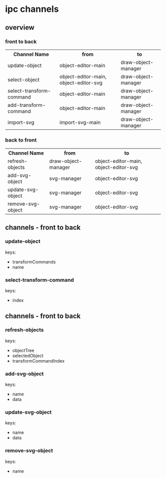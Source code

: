 # ipc channels

## overview
### front to back
<table>
    <tr>
        <th>Channel Name</th>
        <th>from</th>
        <th>to</th>
    <tr>
    <tr>
        <td>update-object</td>
        <td>object-editor-main</td>
        <td>draw-object-manager</td>
    <tr>
    <tr>
        <td>select-object</td>
        <td>object-editor-main, object-editor-svg</td>
        <td>draw-object-manager</td>
    <tr>
    <tr>
        <td>select-transform-command</td>
        <td>object-editor-main</td>
        <td>draw-object-manager</td>
    <tr>
    <tr>
        <td>add-transform-command</td>
        <td>object-editor-main</td>
        <td>draw-object-manager</td>
    <tr>
    <tr>
        <td>import-svg</td>
        <td>import-svg-main</td>
        <td>draw-object-manager</td>
    <tr>
</table>

### back to front
<table>
    <tr>
        <th>Channel Name</th>
        <th>from</th>
        <th>to</th>
    <tr>
    <tr>
        <td>refresh-objects</td>
        <td>draw-object-manager</td>
        <td>object-editor-main, object-editor-svg</td>
    <tr>
    <tr>
        <td>add-svg-object</td>
        <td>svg-manager</td>
        <td>object-editor-svg</td>
    <tr>
    <tr>
        <td>update-svg-object</td>
        <td>svg-manager</td>
        <td>object-editor-svg</td>
    <tr>
    <tr>
        <td>remove-svg-object</td>
        <td>svg-manager</td>
        <td>object-editor-svg</td>
    <tr>
</table>

## channels - front to back

### update-object
keys:

- transformCommands
- name

### select-transform-command
keys:

- index

## channels - front to back

### refresh-objects
keys:

- objectTree
- selectedObject
- transformCommandIndex

### add-svg-object
keys:

- name
- data

### update-svg-object
keys:

- name
- data

### remove-svg-object
keys:

- name